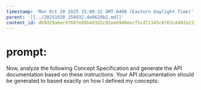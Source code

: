 ```yaml
---
timestamp: 'Mon Oct 20 2025 15:09:32 GMT-0400 (Eastern Daylight Time)'
parent: '[[../20251020_150932.4e8629b2.md]]'
content_id: db9d29a6ec97607e89b4d3d2c01ee6940eecf5cd71345c8763cd492e233a2eb2
---
```


# prompt:

Now, analyze the following Concept Specification and generate the API documentation based on these instructions. Your API documentation should be generated to based exactly on how I defined my concepts:
